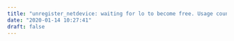 ```yaml
---
title: "unregister_netdevice: waiting for lo to become free. Usage count = 1"
date: "2020-01-14 10:27:41"
draft: false
---
```


